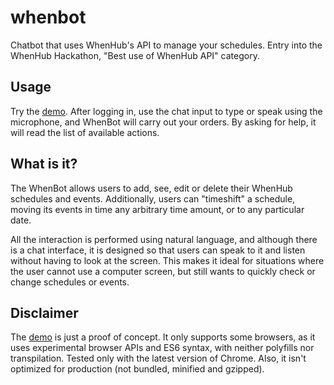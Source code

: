 # whenbot

Chatbot that uses WhenHub's API to manage your schedules. Entry into the WhenHub Hackathon, "Best use of WhenHub API" category. 

## Usage 

Try the [demo]. After logging in, use the chat input to type or speak using the microphone, and WhenBot will carry out your orders. By asking for help, it will read the list of available actions.

## What is it?

The WhenBot allows users to add, see, edit or delete their WhenHub schedules and events. Additionally, users can "timeshift" a schedule, moving its events in time any arbitrary time amount, or to any particular date.

All the interaction is performed using natural language, and although there is a chat interface, it is designed so that users can speak to it and listen without having to look at the screen. This makes it ideal for situations where the user cannot use a computer screen, but still wants to quickly check or change schedules or events.

## Disclaimer

The [demo] is just a proof of concept. It only supports some browsers, as it uses experimental browser APIs and ES6 syntax, with neither polyfills nor transpilation. Tested only with the latest version of Chrome. Also, it isn't optimized for production (not bundled, minified and gzipped).

[demo]: https://studio.whenhub.com/signin/?redirect_url=https://rtomrud.github.io/whenbot-app/
